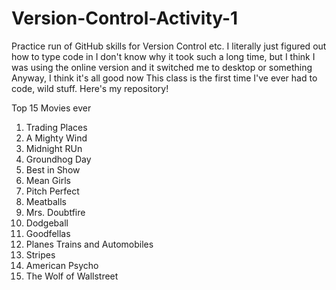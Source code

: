 # Version-Control-Activity-1
Practice run of GitHub skills for Version Control etc.
I literally just figured out how to type code in
I don't know why it took such a long time, but I think I was using the online version and it switched me to desktop or something
Anyway, I think it's all good now
This class is the first time I've ever had to code, wild stuff. 
Here's my repository!

Top 15 Movies ever
1. Trading Places
2. A Mighty Wind
3. Midnight RUn
4. Groundhog Day
5. Best in Show
6. Mean Girls
7. Pitch Perfect
8. Meatballs
9. Mrs. Doubtfire
10. Dodgeball
11. Goodfellas
12. Planes Trains and Automobiles
13. Stripes
14. American Psycho
15. The Wolf of Wallstreet
